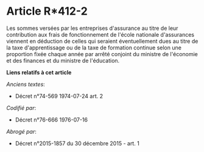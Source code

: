 # Article R*412-2

Les sommes versées par les entreprises d'assurance au titre de leur contribution aux frais de fonctionnement de l'école
nationale d'assurances viennent en déduction de celles qui seraient éventuellement dues au titre de la taxe d'apprentissage
ou de la taxe de formation continue selon une proportion fixée chaque année par arrêté conjoint du ministre de l'économie et
des finances et du ministre de l'éducation.

**Liens relatifs à cet article**

_Anciens textes_:

  - Décret n°74-569 1974-07-24 art. 2

_Codifié par_:

  - Décret n°76-666 1976-07-16

_Abrogé par_:

  - Décret n°2015-1857 du 30 décembre 2015 - art. 1
